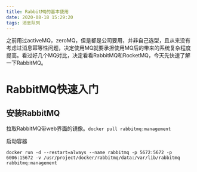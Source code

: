 ```yaml
---
title: RabbitMQ的基本使用
date: 2020-08-18 15:29:20
tags: 消息队列
---
```


之前用过activeMQ，zeroMQ，但是都是公司要用，并非自己选型，且从来没有考虑过消息幂等性问题，决定使用MQ就要承担使用MQ后的带来的系统复杂程度提高。看过好几个MQ对比，决定看看RabbitMQ和RocketMQ，今天先快速了解一下RabbitMQ。

# RabbitMQ快速入门

## 安装RabbitMQ

拉取RabbitMQ带web界面的镜像。`docker pull rabbitmq:management`

启动容器

```shell
docker run -d --restart=always --name rabbitmq -p 5672:5672 -p 6006:15672 -v /usr/project/docker/rabbitmq/data:/var/lib/rabbitmq rabbitmq:management
```

